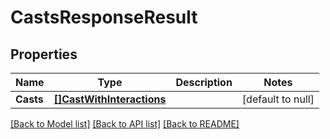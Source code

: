 # CastsResponseResult

## Properties
Name | Type | Description | Notes
------------ | ------------- | ------------- | -------------
**Casts** | [**[]CastWithInteractions**](CastWithInteractions.md) |  | [default to null]

[[Back to Model list]](../README.md#documentation-for-models) [[Back to API list]](../README.md#documentation-for-api-endpoints) [[Back to README]](../README.md)

